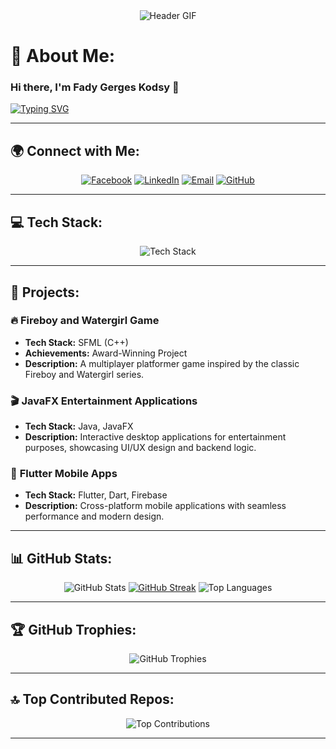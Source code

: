 <div align="center">
    <img src="https://camo.githubusercontent.com/4d9f5ecceb711eec6e2018f38a5677dc657c9738d4a65ba3b928c41c0a45b439/68747470733a2f2f6d69726f2e6d656469756d2e636f6d2f6d61782f313336302f302a37513379765349765f7430696f4a2d5a2e676966" alt="Header GIF">
</div>

# 🚀 About Me:
### Hi there, I'm **Fady Gerges Kodsy** 👋  
[![Typing SVG](https://readme-typing-svg.demolab.com?font=Fira+Code&pause=1000&color=00BFFF&width=700&lines=🎓+Computer+Science+Student+at+Ain+Shams+University;💡+Passionate+about+Software+Development+and+Innovation;🚀+Aspiring+Tech+Leader%2C+eager+to+work+on+impactful+projects;🔭+Currently+working+on+JavaFX-based+apps;📱+Building+cross-platform+mobile+apps+with+Flutter;📚+Learning+Advanced+Software+Engineering+%26+Cloud;🎮+Developed+an+Award-Winning+Fireboy+and+Watergirl+Game;⚡+In+my+free+time%2C+I+enjoy+Competitive+Coding+and+AI)](https://github.com/fady2024)

---

## 🌍 Connect with Me:
<p align="center">
    <a href="https://facebook.com/profile.php?id=61557047667123"><img src="https://img.shields.io/badge/Facebook-%231877F2.svg?style=for-the-badge&logo=Facebook&logoColor=white" alt="Facebook"></a>
    <a href="https://linkedin.com/in/fady-gerges-kodsy"><img src="https://img.shields.io/badge/LinkedIn-%230077B5.svg?style=for-the-badge&logo=linkedin&logoColor=white" alt="LinkedIn"></a>
    <a href="mailto:fadygerges2023@gmail.com"><img src="https://img.shields.io/badge/Email-D14836?style=for-the-badge&logo=gmail&logoColor=white" alt="Email"></a>
    <a href="https://github.com/fady2024"><img src="https://img.shields.io/badge/GitHub-100000?style=for-the-badge&logo=github&logoColor=white" alt="GitHub"></a>
</p>

---

## 💻 Tech Stack:
<p align="center">
    <img src="https://skillicons.dev/icons?i=java,python,cpp,javascript,dart,flutter,html,css,mysql,sqlite,firebase,git,nodejs,react,aws,linux" alt="Tech Stack">
</p>

---

## 🚀 Projects:
### 🔥 **Fireboy and Watergirl Game**  
- **Tech Stack:** SFML (C++)  
- **Achievements:** Award-Winning Project  
- **Description:** A multiplayer platformer game inspired by the classic Fireboy and Watergirl series.  

### 🎬 **JavaFX Entertainment Applications**  
- **Tech Stack:** Java, JavaFX  
- **Description:** Interactive desktop applications for entertainment purposes, showcasing UI/UX design and backend logic.  

### 📱 **Flutter Mobile Apps**  
- **Tech Stack:** Flutter, Dart, Firebase  
- **Description:** Cross-platform mobile applications with seamless performance and modern design.  

---

## 📊 GitHub Stats:
<p align="center">
    <img src="https://github-readme-stats-sigma-five.vercel.app/api?username=fady2024&theme=radical&hide_border=false&include_all_commits=true&count_private=true" alt="GitHub Stats">
    <a href="https://git.io/streak-stats"><img src="https://streak-stats.demolab.com?user=fady2024" alt="GitHub Streak" /></a>
    <img src="https://github-readme-stats-sigma-five.vercel.app/api/top-langs/?username=fady2024&theme=radical&hide_border=false&include_all_commits=true&count_private=true&layout=compact" alt="Top Languages">
</p>

---

## 🏆 GitHub Trophies:
<p align="center">
    <img src="https://github-profile-trophy.vercel.app/?username=fady2024&theme=radical&no-frame=false&no-bg=false&margin-w=4" alt="GitHub Trophies">
</p>

---

## 🔝 Top Contributed Repos:
<p align="center">
    <img src="https://github-contributor-stats.vercel.app/api?username=fady2024&limit=5&theme=radical&combine_all_yearly_contributions=true" alt="Top Contributions">
</p>

---
<!--
## 📊 Visitor Count:
<p align="center">
    <img src="https://komarev.com/ghpvc/?username=fady2024&label=Profile%20Views&color=blue&style=for-the-badge" alt="Visitor Count">
</p>
-->
